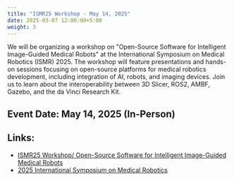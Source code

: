 ```yaml
---
title: "ISMR25 Workshop - May 14, 2025"
date: 2025-03-07 12:00:00+5:00
weight: 3
---
```


We will be organizing a workshop on "Open-Source Software for Intelligent Image-Guided Medical Robots" at the International Symposium on Medical Robotics (ISMR) 2025. The workshop will feature presentations and hands-on sessions focusing on open-source platforms for medical robotics development, including integration of AI, robots, and imaging devices. Join us to learn about the interoperability between 3D Slicer, ROS2, AMBF, Gazebo, and the da Vinci Research Kit.

## Event Date: May 14, 2025 (In-Person)

## Links:
- [ISMR25 Workshop/ Open-Source Software for Intelligent Image-Guided Medical Robots](https://rosmed.github.io/ismr2025/)
- [2025 International Symposium on Medical Robotics](https://ismr.gatech.edu)